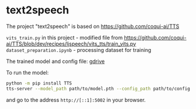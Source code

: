 # text2speech

The project "text2speech" is based on https://github.com/coqui-ai/TTS

```vits_train.py``` in this project - modified file from https://github.com/coqui-ai/TTS/blob/dev/recipes/ljspeech/vits_tts/train_vits.py
```dataset_preparation.ipynb``` - processing dataset for training

The trained model and config file: [gdrive](https://drive.google.com/file/d/1ADS4K64_znBYanfXLUY2nsOTbDlBWTpY/view?usp=sharing)

To run the model:
```sh
python -m pip install TTS
tts-server --model_path path/to/model.pth --config_path path/to/config.json
```
and go to the address ```http://[::1]:5002``` in your browser. 
